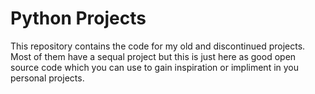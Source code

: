 # Python Projects
This repository contains the code for my old and discontinued projects. Most of them have a sequal project but this is just here as good open source code which you can use to gain inspiration or impliment in you personal projects.
